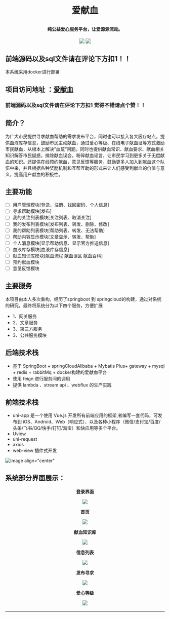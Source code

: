 ﻿<h1 align="center" style="margin: 30px 0 30px; font-weight: bold;">爱献血</h1>
<h4 align="center">纯公益爱心服务平台，让爱源源流动。</h4>
<h4 align="center">
<img src="https://img.shields.io/badge/springboot-v2.4.0-green" />
<img src="https://img.shields.io/badge/springCloudAlibaba-v2021.1-green" />
</h4>

## 前端源码以及sql文件请在评论下方扣1！！

本系统采用docker进行部署

项目访问地址 ：[爱献血](http://175.178.237.123:8888/index.html#/)
---

### 前端源码以及sql文件请在评论下方扣1 觉得不错请点个赞！！

## 简介？

为广大市民提供寻求献血帮助的需求发布平台，同时也可以接入各大医疗站点，提供血液库存信息，鼓励市民主动献血，通过爱心等级、在线电子献血证等方式激励市民献血，从根本上解决”血荒“问题。同时也提供献血常识、献血要求、献血相关知识解答市民疑惑，排除献血误会，粉碎献血谣言，让市民学习到更多关于无偿献血的知识。还提供在线预约献血，意见反馈等服务，鼓励更多人加入到献血这个队伍中来，并且根据各种奖励机制和互帮互助的形式来让人们感受到献血的价值与意义，提高用户献血的积极性。

## 主要功能

 - [ ] 用户管理模块[登录、注册、找回密码、个人信息]
 - [ ] 寻求帮助模块[发布]
 - [ ] 我的关注列表模块[关注列表、取消关注]
 - [ ] 我的发布列表模块[发布列表、转发、删除、修改]
 - [ ] 我的帮助列表模块[帮助列表、转发、无法帮助]
 - [ ] 帮助内容显示模块[文章显示、转发、帮助]
 - [ ] 个人消息模块[显示帮助信息、显示官方推送信息]
 - [ ] 血液库存模块[血液库存信息]
 - [ ] 献血知识库模块[献血流程 献血误区  献血百科]
 - [ ] 预约献血模块
 - [ ] 意见反馈模块

## 主要服务
本项目由本人多次重构，经历了springboot 到 springcloud的构建，通过对系统的研究，最终将系统分为以下四个服务，方便扩展

- 1、网关服务
- 2、文章服务
- 3、第三方服务
- 3、公共服务模块

## 后端技术栈

- 基于 SpringBoot + springCloudAlibaba +  Mybatis Plus+ gateway + mysql + redis + rabbitMq + docker构建的爱献血平台
- 使用 feign 进行服务间的调用
- 提供 lambda 、stream api 、webflux 的生产实践

## 前端技术栈

- uni-app  是一个使用 Vue.js 开发所有前端应用的框架,者编写一套代码，可发布到 iOS、Android、Web（响应式）、以及各种小程序（微信/支付宝/百度/头条/飞书/QQ/快手/钉钉/淘宝）和快应用等多个平台。
- Uview  
- uni-request
- axios
- web-view 插件式开发 <br/>

![image align="center"](https://user-images.githubusercontent.com/63549640/185752914-e01cdbb1-05ae-46e7-ac37-f3accee586c4.png)

## 系统部分界面展示：

<h4 align="center">
<p>登录界面<p> 
<img src="https://user-images.githubusercontent.com/63549640/185752970-33796e89-0a1c-407d-852f-f825838076e4.png" /> <br/>
<p>首页<p>
<img src="https://user-images.githubusercontent.com/63549640/185753022-39ab991e-4f91-4f88-b030-216aa346a5b3.png" /> <br/>
<p>献血知识库<p>
<img src="https://user-images.githubusercontent.com/63549640/185753076-f125b615-c860-4ed7-af68-4f25d3c7c180.png" /> <br/>
<p>信息列表<p>
<img src="https://user-images.githubusercontent.com/63549640/185752982-4289f421-9f3f-44c0-8899-ab3261355052.png" /> <br/>
<p>发布寻求<p>
<img src="https://user-images.githubusercontent.com/63549640/185753083-0fa10a38-8666-4739-8423-7bf4df7649ce.png" /> <br/>
<p>爱心等级<p>
<img src="https://user-images.githubusercontent.com/63549640/185753092-ea40ddce-196a-4f97-81ee-fd2e271fc93c.png" /> <br/>
</h4>


---

